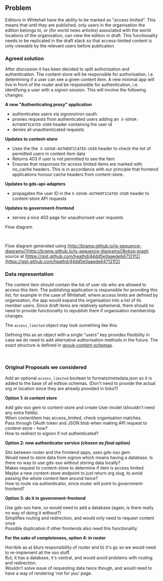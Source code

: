 ## **Problem**

Editions in Whitehall have the ability to be marked as "access limited". This means that until they are published, only users in the organisation the edition belongs to, or (for world news articles) associated with the world locations of the organisation, can view the edition in draft. This functionality needs to be replicated in the draft stack so that access-limited content is only viewable by the relevant users before publication.

### Agreed solution

After discussion it has been decided to split authorisation and authentication. The content-store will be responsible for authorisation, i.e. determining if a user can see a given content item. A new minimal app will live in front of the router and be responsible for authentication, i.e. identifying a user with a signon session. This will involve the following changes:

**A new "Authenticating proxy" application**

- authenticates users via signonotron oauth
- proxies requests from authenticated users adding an&nbsp;&nbsp;`X-GOVUK-AUTHENTICATED-USER` header containing the user id
- denies all unauthenticated requests

**Updates to content-store**

- Uses the the &nbsp;`X-GOVUK-AUTHENTICATED-USER`&nbsp;header to check the list of permitted users in content item data
- Returns 403 if user is not permitted to see the item
- Ensures that responses for access limited items are marked with no\_cache headers. This is in accordance with our principle that frontend applications honour cache headers from content-store.

**Updates to gds-api-adapters**

- propagates&nbsp;the user ID in the&nbsp;`X-GOVUK-AUTHENTICATED-USER`&nbsp;header to content-store API requests

**Updates to government-frontend**

- serves a nice 403 page for unauthorised user requests

Flow diagram

&nbsp;

Flow diagram generated using [http://bramp.github.io/js-sequence-diagrams/](http://bramp.github.io/js-sequence-diagrams/)&nbsp;graph source at&nbsp;[https://gist.github.com/heathd/44dd5e0aaede647121f2](https://gist.github.com/heathd/44dd5e0aaede647121f2)

### Data representation

The content item should contain the list of user ids who are allowed to access this item. The publishing application is responsible for providing this list; for example in the case of Whitehall, where access limits are defined by organisation, the app would expand the organisation into a list of its member users. Since draft items are relatively ephemeral, there should no need to provide functionality to republish them if organisation membership changes.

The `access_limited`&nbsp;object may look something like this:

Defining this as an object with a single "users" key provides flexibility in case we do need to add alternative authorisation methods in the future. The exact structure is defined in [govuk-content-schemas](https://github.com/alphagov/govuk-content-schemas/pull/85).

&nbsp;

### **Original Proposals we considered**

Add an optional&nbsp;`access_limited`&nbsp;boolean to formats/metadata.json so it is added to the base of all edition schemas. (Don't need to provide the actual org or location since they are already provided in links?)

**Option 1: in content store**

Add gds-sso gem to content-store and create User model (shouldn't need any extra fields).  
When contentitem has access\_limited, check organisation matches.  
Pass through OAuth token and JSON blob when making API request to content-store - how?  
How to redirect to signon if not authenticated?&nbsp;

**Option 2: new authenticator service _(chosen as final option)_**

Sits between router and the frontend apps, uses gds-sso gem.  
Would need to store data from signon which means having a database. Is there no way to use gds-sso without storing data locally?  
Makes request to content-store to determine if item is access limited. Maybe a new content-store endpoint to just return org slug, to avoid passing the whole content item around twice?  
How to route via authenticator, since router will point to government-frontend?

**Option 3: do it in government-frontend**

Use gds-sso here, so would need to add a database&nbsp;(again, is there really no way of doing it without?)  
Simplifies routing and redirection, and would only need to request content once  
Possible duplication if other frontends also need this functionality.

**For the sake of completeness, option 4: in router**

Horrible as a) blurs responsibility of router and b) it's go so we would need to re-implement all the sso stuff.&nbsp;  
But, it has a database, it's central, and would avoid problems with routing and redirection.&nbsp;  
Wouldn't solve issue of requesting data twice though, and would need to have a way of rendering 'not for you' page.&nbsp;

&nbsp;

&nbsp;

&nbsp;

